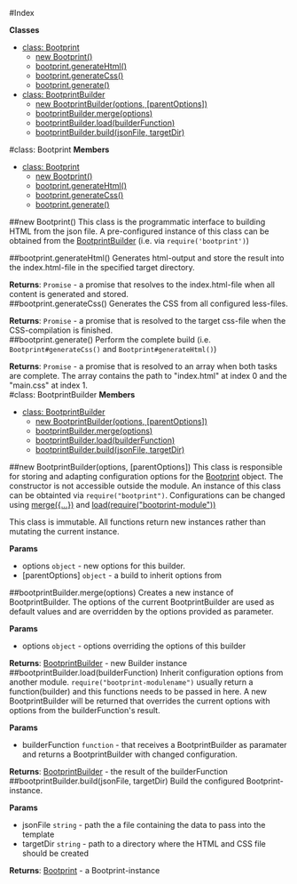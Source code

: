 #Index

**Classes**

* [class: Bootprint](#Bootprint)
  * [new Bootprint()](#new_Bootprint)
  * [bootprint.generateHtml()](#Bootprint#generateHtml)
  * [bootprint.generateCss()](#Bootprint#generateCss)
  * [bootprint.generate()](#Bootprint#generate)
* [class: BootprintBuilder](#BootprintBuilder)
  * [new BootprintBuilder(options, [parentOptions])](#new_BootprintBuilder)
  * [bootprintBuilder.merge(options)](#BootprintBuilder#merge)
  * [bootprintBuilder.load(builderFunction)](#BootprintBuilder#load)
  * [bootprintBuilder.build(jsonFile, targetDir)](#BootprintBuilder#build)
 
<a name="Bootprint"></a>
#class: Bootprint
**Members**

* [class: Bootprint](#Bootprint)
  * [new Bootprint()](#new_Bootprint)
  * [bootprint.generateHtml()](#Bootprint#generateHtml)
  * [bootprint.generateCss()](#Bootprint#generateCss)
  * [bootprint.generate()](#Bootprint#generate)

<a name="new_Bootprint"></a>
##new Bootprint()
This class is the programmatic interface to building HTML from the json
file. A pre-configured instance of this class can be obtained from
the [BootprintBuilder](#BootprintBuilder) (i.e. via `require('bootprint')`)

<a name="Bootprint#generateHtml"></a>
##bootprint.generateHtml()
Generates html-output and store the result into the index.html-file
in the specified target directory.

**Returns**: `Promise` - a promise that resolves to the index.html-file
when all content is generated and stored.  
<a name="Bootprint#generateCss"></a>
##bootprint.generateCss()
Generates the CSS from all configured less-files.

**Returns**: `Promise` - a promise that is resolved to the target css-file when
  the CSS-compilation is finished.  
<a name="Bootprint#generate"></a>
##bootprint.generate()
Perform the complete build (i.e. `Bootprint#generateCss()`
and `Bootprint#generateHtml()`)

**Returns**: `Promise` - a promise that is resolved to an array when both tasks are complete.
The array contains the path to "index.html" at index 0 and the "main.css" at index 1.  
<a name="BootprintBuilder"></a>
#class: BootprintBuilder
**Members**

* [class: BootprintBuilder](#BootprintBuilder)
  * [new BootprintBuilder(options, [parentOptions])](#new_BootprintBuilder)
  * [bootprintBuilder.merge(options)](#BootprintBuilder#merge)
  * [bootprintBuilder.load(builderFunction)](#BootprintBuilder#load)
  * [bootprintBuilder.build(jsonFile, targetDir)](#BootprintBuilder#build)

<a name="new_BootprintBuilder"></a>
##new BootprintBuilder(options, [parentOptions])
This class is responsible for storing and adapting configuration options
for the [Bootprint](#Bootprint) object. The constructor is not
accessible outside the module. An instance of this class can be obtainted
via `require("bootprint")`. Configurations can be changed using
[merge({...})](#BootprintBuilder#merge) and [load(require("bootprint-module"))](#BootprintBuilder#load)

This class is immutable. All functions return new instances rather than mutating the current instance.

**Params**

- options `object` - new options for this builder.  
- \[parentOptions\] `object` - a build to inherit options from  

<a name="BootprintBuilder#merge"></a>
##bootprintBuilder.merge(options)
Creates a new instance of BootprintBuilder. The options of the current BootprintBuilder
are used as default values and are overridden by the options provided as parameter.

**Params**

- options `object` - options overriding the options of this builder  

**Returns**: [BootprintBuilder](#BootprintBuilder) - new Builder instance  
<a name="BootprintBuilder#load"></a>
##bootprintBuilder.load(builderFunction)
Inherit configuration options from another module.
`require("bootprint-modulename")` usually return a function(builder)
and this functions needs to be passed in here.
A new BootprintBuilder will be returned that overrides the current options
with options from the builderFunction's result.

**Params**

- builderFunction `function` - that receives a BootprintBuilder as paramater
 and returns a BootprintBuilder with changed configuration.  

**Returns**: [BootprintBuilder](#BootprintBuilder) - the result of the builderFunction  
<a name="BootprintBuilder#build"></a>
##bootprintBuilder.build(jsonFile, targetDir)
Build the configured Bootprint-instance.

**Params**

- jsonFile `string` - path the a file containing the data to pass into the template  
- targetDir `string` - path to a directory where the HTML and CSS file should be created  

**Returns**: [Bootprint](#Bootprint) - a Bootprint-instance  
